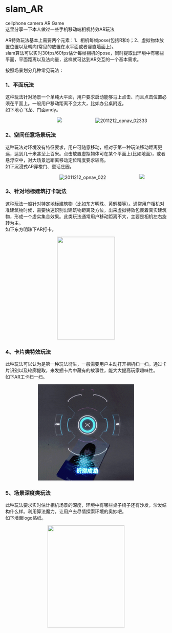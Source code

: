 # slam_AR
cellphone camera AR Game  
这里分享一下本人做过一些手机移动端相机特效AR玩法  

AR特效玩法基本上需要两个元素：1、相机每帧pose(包括R和t)；2、虚拟物体放置位置以及朝向(常见的放置在水平面或者竖直墙面上)。  
slam算法可以实时30fps/60fps估计每帧相机的pose，同时提取出环境中有哪些平面，平面距离以及法向量，这样就可达到AR交互的一个基本需求。  

按照场景划分几种常见玩法：  
### 1、平面玩法  
这种玩法针对场景一个单纯大平面，用户要求启动能够马上点击、而且点击位置必须在平面上。一般用户移动距离不会太大，比如办公桌附近。  
如下地心飞龙、门面andy。
<!-- <center class="half">
<img height=300 width=150 src=demo/有一点标志物.gif alt="show" />
<img height=300 width=150 src=demo/30m.gif alt="show" />
</center> -->

<p align="center">
  <img src="img/long.gif" height="345" hspace="100">
  <img src="img/有一点标志物.gif" height="345" title="2011212_opnav_02333">
</p>

<!-- <div align="center">
  <img src="img/long.gif"/>
</div> -->

### 2、空间任意场景玩法  
这种玩法对环境没有特征要求，用户可随意移动，相对于第一种玩法移动距离更远，达到几十米甚至上百米。点击放置虚拟物体可在某个平面上(比如地面)，或者悬浮空中，对大场景远距离移动定位精度要求较高。  
如下沉浸式AR穿梭门、童话庄园。
<!-- <center class="half">
<img height=150 width=300 src=demo/6dof2.gif alt="show" />
<img height=300 width=160 src=demo/6dof1.gif alt="show" />
</center> -->

<!-- <p align="center">
  <img src="img/6dof2.gif" height="150" title="2011212_opnav_022">
  <img src="img/6dof1.gif" height="300">
</p> -->

<p align="center">
  <img src="img/doorframe.gif" height="400" hspace="100" title="2011212_opnav_022">
  <img src="img/tonghua.gif" height="400">
</p>

### 3、针对地标建筑打卡玩法  
这种玩法一般针对特定地标建筑物（比如东方明珠、黄鹤楼等）。通常用户相机对准建筑物时候，需要快速识别出建筑物距离及方位，出来虚拟特效包裹着真实建筑物，形成一个虚实集合效果。此类玩法通常用户移动距离不大，主要是相机左右旋转为主。  
如下东方明珠下AR打卡。
<!-- <img height=300 width=200 src=demo/dongfangmingzhu.gif alt="show" /> -->
<div align="center">
  <img src="img/dongfangmingzhu.gif" height=320 width=180/>
</div>

### 4、卡片类特效玩法  
此种玩法可以认为是第一种玩法衍生，一般需要用户主动打开相机扫一扫。通过卡片识别以及轮廓提取，来发掘卡片中藏有的故事性，能大大提高玩家趣味性。  
如下AR工卡扫一扫。
<!-- <img height=300 width=300 src=demo/card-demo.gif alt="show" /> -->
<div align="center">
  <img src="img/card-demo.gif" height=300 width=300/>
</div>

### 5、场景深度类玩法  
此种玩法要求实时估计相机场景的深度，环境中有哪些桌子椅子还有沙发，沙发结构什么样。利用算法魔力，让用户去尽情探索环境的奥妙吧。  
如下墙面logo贴纸。

<!-- <img height=320 width=240 src=demo/demo_log.gif alt="show" /> -->
<div align="center">
  <img src="img/demo_log.gif" height=320 width=240/>
</div>
